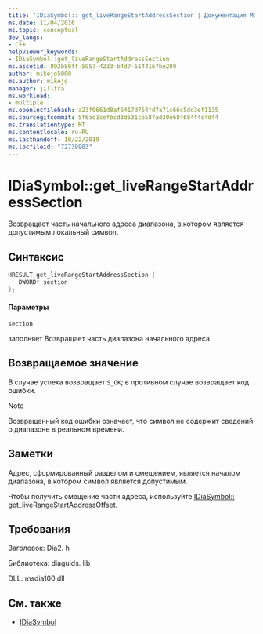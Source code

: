 ```yaml
---
title: 'IDiaSymbol:: get_liveRangeStartAddressSection | Документация Майкрософт'
ms.date: 11/04/2016
ms.topic: conceptual
dev_langs:
- C++
helpviewer_keywords:
- IDiaSymbol::get_liveRangeStartAddressSection
ms.assetid: 892b80ff-5957-4233-b4d7-6144167be289
author: mikejo5000
ms.author: mikejo
manager: jillfra
ms.workload:
- multiple
ms.openlocfilehash: a23f0661d8af6417d754fd7a71c66c5dd3ef1135
ms.sourcegitcommit: 5f6ad1cefbcd3d531ce587ad30e684684f4c4d44
ms.translationtype: MT
ms.contentlocale: ru-RU
ms.lasthandoff: 10/22/2019
ms.locfileid: "72739903"
---
```

# <a name="idiasymbolget_liverangestartaddresssection"></a>IDiaSymbol::get_liveRangeStartAddressSection
Возвращает часть начального адреса диапазона, в котором является допустимым локальный символ.

## <a name="syntax"></a>Синтаксис

```C++
HRESULT get_liveRangeStartAddressSection ( 
   DWORD* section
);
```

#### <a name="parameters"></a>Параметры
 `section`

заполняет Возвращает часть диапазона начального адреса.

## <a name="return-value"></a>Возвращаемое значение
 В случае успеха возвращает `S_OK`; в противном случае возвращает код ошибки.

> [!NOTE]
> Возвращенный код ошибки означает, что символ не содержит сведений о диапазоне в реальном времени.

## <a name="remarks"></a>Заметки
 Адрес, сформированный разделом и смещением, является началом диапазона, в котором символ является допустимым.

 Чтобы получить смещение части адреса, используйте [IDiaSymbol:: get_liveRangeStartAddressOffset](../../debugger/debug-interface-access/idiasymbol-get-liverangestartaddressoffset.md).

## <a name="requirements"></a>Требования
 Заголовок: Dia2. h

 Библиотека: diaguids. lib

 DLL: msdia100.dll

## <a name="see-also"></a>См. также
- [IDiaSymbol](../../debugger/debug-interface-access/idiasymbol.md)